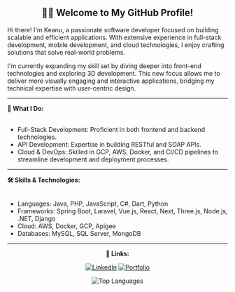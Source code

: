 <h2 align="center">
<strong>🧑‍💻 Welcome to My GitHub Profile!</strong>
</h2>
<p>
Hi there! I'm Keanu, a passionate software developer focused on building scalable and efficient applications. With extensive experience in full-stack development, mobile development, and cloud technologies, I   enjoy crafting solutions that solve real-world problems.
</p>
<p>
I'm currently expanding my skill set by diving deeper into front-end technologies and exploring 3D development. This new focus allows me to deliver more visually engaging and interactive applications, bridging my technical expertise with user-centric design.
</p>

<hr>
<strong>📌 What I Do:</strong>
<br></br>
<ul>
  <li>Full-Stack Development: Proficient in both frontend and backend technologies.</li>
  <li>API Development: Expertise in building RESTful and SOAP APIs.</li>
  <li>Cloud & DevOps: Skilled in GCP, AWS, Docker, and CI/CD pipelines to streamline development and deployment processes.</li>
</ul>

<hr>
<strong>🛠️ Skills & Technologies:</strong>
<br></br>
<ul>
  <li>Languages: Java, PHP, JavaScript, C#, Dart, Python</li>
  <li>Frameworks: Spring Boot, Laravel, Vue.js, React, Next, Three.js, Node.js, .NET, Django</li>
  <li>Cloud: AWS, Docker, GCP, Apigee</li>
  <li>Databases: MySQL, SQL Server, MongoDB</li>
</ul>
<hr>
<div align="center">

<strong>🔗 Links:</strong>

[![LinkedIn](https://img.shields.io/badge/LinkedIn-0A66C2?style=for-the-badge&logo=linkedin&logoColor=white)](https://www.linkedin.com/in/keanu-john-orig-12086163)
[![Portfolio](https://img.shields.io/badge/Portfolio-000?style=for-the-badge&logo=vercel&logoColor=white)](https://portfolio-orig-vue.vercel.app)

![Top Languages](https://github-readme-stats.vercel.app/api/top-langs/?username=KeanuOrig&layout=compact&theme=default)

</div>
